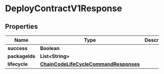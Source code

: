 

# DeployContractV1Response


## Properties

| Name | Type | Description | Notes |
|------------ | ------------- | ------------- | -------------|
|**success** | **Boolean** |  |  |
|**packageIds** | **List&lt;String&gt;** |  |  |
|**lifecycle** | [**ChainCodeLifeCycleCommandResponses**](ChainCodeLifeCycleCommandResponses.md) |  |  |



